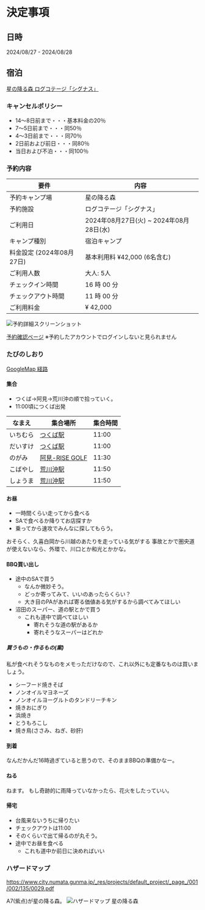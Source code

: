 # 決定事項

## 日時

2024/08/27 - 2024/08/28

## 宿泊

[星の降る森 ログコテージ「シグナス」](https://www.star-forest.com/pages/108/)

### キャンセルポリシー

- 14～8日前まで・・・基本料金の20％
- 7～5日前まで・・・同50％
- 4～3日前まで・・・同70％
- 2日前および前日・・・同80％
- 当日および不泊・・・同100％

### 予約内容

|要件|内容|
|---|---|
|予約キャンプ場|星の降る森|
|予約施設|ログコテージ「シグナス」|
|ご利用日|2024年08月27日(火) ~ 2024年08月28日(水)|
|キャンプ種別|宿泊キャンプ|
|料金設定 (2024年08月27日)|基本利用料 ¥42,000  (6名含む)|
|ご利用人数|大人: 5人|
|チェックイン時間|16 時 00 分|
|チェックアウト時間|11 時 00 分|
|ご利用料金|¥ 42,000|

![予約詳細スクリーンショット](/image.png)

[予約確認ページ](https://www.nap-camp.com/identity/users/reservations/110618631?ref_host=widget&campsite_id=10767)
※予約したアカウントでログインしないと見られません

### たびのしおり

[GoogleMap 経路](https://maps.app.goo.gl/imYJCCEFJJUR8r7H8)

#### 集合

- つくば→阿見→荒川沖の順で拾っていく。
- 11:00頃につくば出発

|なまえ|集合場所|集合時間|
|---|---|---|
|いちむら|[つくば駅](https://maps.app.goo.gl/NvAjt2TGXh8bFerDA)|11:00|
|だいすけ|[つくば駅](https://maps.app.goo.gl/NvAjt2TGXh8bFerDA)|11:00|
|のがみ|[阿見-RISE GOLF](https://maps.app.goo.gl/LqF3h3c3NZQJTQtw7)|11:30|
|こばやし|[荒川沖駅](https://maps.app.goo.gl/T7t4CQKBWBGtTMQ28)|11:50|
|しょうま|[荒川沖駅](https://maps.app.goo.gl/T7t4CQKBWBGtTMQ28)|11:50|

#### お昼

- 一時間くらい走ってから食べる
- SAで食べるか降りてお店探すか
- 乗ってから速攻でみんなに探してもらう。

おそらく、久喜白岡から川越のあたりを走っている気がする
事故とかで圏央道が使えないなら、外環で、川口とか和光とかかな。

#### BBQ買い出し

- 途中のSAで買う
  - なんか微妙そう。
  - どっか寄ってみて、いいのあったらくらい？
  - 大き目のPAがあれば寄る価値ある気がするから調べてみてほしい
- 沼田のスーパー、道の駅とかで買う
  - これも道中で調べてほしい
    - 寄れそうな道の駅があるか
    - 寄れそうなスーパーはどれか

##### 買うもの・作るもの(案)

私が食べれそうなものをメモっただけなので、これ以外にも定番なものは買いましょう。

- シーフード焼きそば
- ノンオイルマヨネーズ
- ノンオイルヨーグルトのタンドリーチキン
- 焼きおにぎり
- 浜焼き
- とうもろこし
- 焼き鳥(ささみ、ねぎ、砂肝)

#### 到着

なんだかんだ16時過ぎていると思うので、そのままBBQの準備かなー。

#### ねる

ねます。
もし奇跡的に雨降っていなかったら、花火をしたっていい。

#### 帰宅

- 台風来ないうちに帰りたい
- チェックアウトは11:00
- そのくらいで出て帰るのが丸そう。
- 途中でお昼を食べる
  - これも道中か前日に決めればいい

### ハザードマップ

<https://www.city.numata.gunma.jp/_res/projects/default_project/_page_/001/002/135/0029.pdf>

A7(紫点)が星の降る森。
![ハザードマップ 星の降る森](/hazzerd.png)
